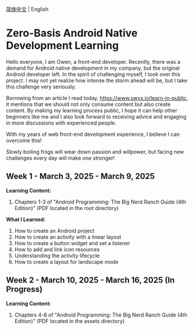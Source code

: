 <a href="./README.zh-CN.md">简体中文</a> | English

# Zero-Basis Android Native Development Learning
Hello everyone, I am Owen, a front-end developer. Recently, there was a demand for Android native development in my company, but the original Android developer left. In the spirit of challenging myself, I took over this project. I may not yet realize how intense the storm ahead will be, but I take this challenge very seriously.

Borrowing from an article I read today, https://www.swyx.io/learn-in-public, it mentions that we should not only consume content but also create content. By making my learning process public, I hope it can help other beginners like me and I also look forward to receiving advice and engaging in more discussions with experienced people.

With my years of web front-end development experience, I believe I can overcome this!

Slowly boiling frogs will wear down passion and willpower, but facing new challenges every day will make one stronger!

## Week 1 - March 3, 2025 - March 9, 2025
**Learning Content:**  
1. Chapters 1-3 of "Android Programming: The Big Nerd Ranch Guide (4th Edition)" (PDF located in the root directory)

**What I Learned:**  
1. How to create an Android project  
2. How to create an activity with a linear layout  
3. How to create a button widget and set a listener  
4. How to add and link icon resources  
5. Understanding the activity lifecycle  
6. How to create a layout for landscape mode

## Week 2 - March 10, 2025 - March 16, 2025 (In Progress)
**Learning Content:**  
1. Chapters 4-8 of "Android Programming: The Big Nerd Ranch Guide (4th Edition)" (PDF located in the assets directory)


